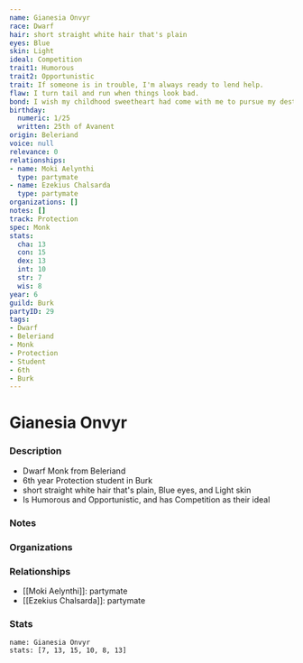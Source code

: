 ```yaml
---
name: Gianesia Onvyr
race: Dwarf
hair: short straight white hair that's plain
eyes: Blue
skin: Light
ideal: Competition
trait1: Humorous
trait2: Opportunistic
trait: If someone is in trouble, I'm always ready to lend help.
flaw: I turn tail and run when things look bad.
bond: I wish my childhood sweetheart had come with me to pursue my destiny.
birthday:
  numeric: 1/25
  written: 25th of Avanent
origin: Beleriand
voice: null
relevance: 0
relationships:
- name: Moki Aelynthi
  type: partymate
- name: Ezekius Chalsarda
  type: partymate
organizations: []
notes: []
track: Protection
spec: Monk
stats:
  cha: 13
  con: 15
  dex: 13
  int: 10
  str: 7
  wis: 8
year: 6
guild: Burk
partyID: 29
tags:
- Dwarf
- Beleriand
- Monk
- Protection
- Student
- 6th
- Burk
---
```

# Gianesia Onvyr
### Description
- Dwarf Monk from Beleriand
- 6th year Protection student in Burk
- short straight white hair that's plain, Blue eyes, and Light skin
- Is Humorous and Opportunistic, and has Competition as their ideal

### Notes

### Organizations

### Relationships
- [[Moki Aelynthi]]: partymate
- [[Ezekius Chalsarda]]: partymate

### Stats
```statblock
name: Gianesia Onvyr
stats: [7, 13, 15, 10, 8, 13]
```